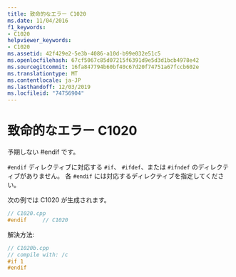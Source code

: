 ```yaml
---
title: 致命的なエラー C1020
ms.date: 11/04/2016
f1_keywords:
- C1020
helpviewer_keywords:
- C1020
ms.assetid: 42f429e2-5e3b-4086-a10d-b99e032e51c5
ms.openlocfilehash: 67cf5067c85d07215f6391d9e5d3d1bcb4978e42
ms.sourcegitcommit: 16fa847794b60bf40c67d20f74751a67fccb602e
ms.translationtype: MT
ms.contentlocale: ja-JP
ms.lasthandoff: 12/03/2019
ms.locfileid: "74756904"
---
```

# <a name="fatal-error-c1020"></a>致命的なエラー C1020

予期しない #endif です。

`#endif` ディレクティブに対応する `#if`、 `#ifdef`、または `#ifndef` のディレクティブがありません。 各 `#endif` には対応するディレクティブを指定してください。

次の例では C1020 が生成されます。

```cpp
// C1020.cpp
#endif     // C1020
```

解決方法:

```cpp
// C1020b.cpp
// compile with: /c
#if 1
#endif
```
